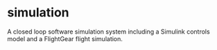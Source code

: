 # simulation
A closed loop software simulation system including a Simulink controls model and a FlightGear flight simulation.
